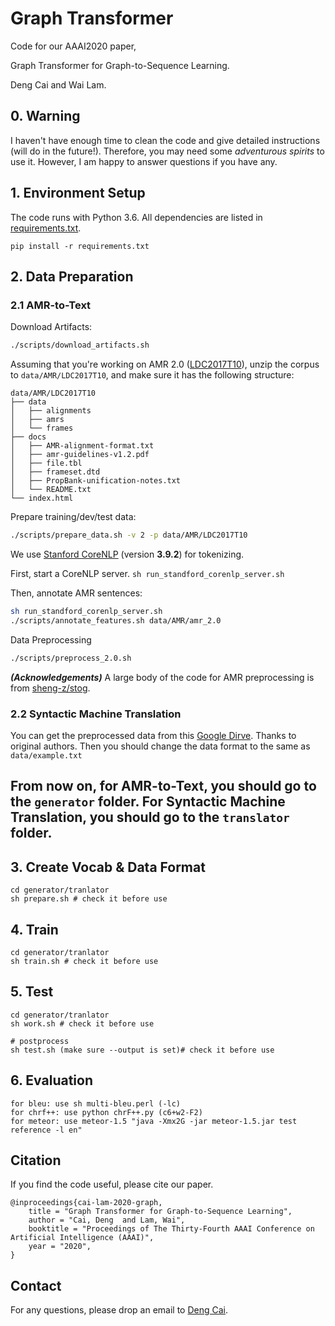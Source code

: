 # Graph Transformer

Code for our AAAI2020 paper,

Graph Transformer for Graph-to-Sequence Learning.

Deng Cai and Wai Lam.

## 0. Warning
I haven't have enough time to clean the code and give detailed instructions (will do in the future!).
Therefore, you may need some *adventurous spirits* to use it. However, I am happy to answer questions if you have any.

## 1. Environment Setup

The code runs with Python 3.6.
All dependencies are listed in [requirements.txt](requirements.txt).

`pip install -r requirements.txt`

## 2. Data Preparation
### 2.1 AMR-to-Text
Download Artifacts:
```bash
./scripts/download_artifacts.sh
```

Assuming that you're working on AMR 2.0 ([LDC2017T10](https://catalog.ldc.upenn.edu/LDC2017T10)),
unzip the corpus to `data/AMR/LDC2017T10`, and make sure it has the following structure:

```bash$ tree data/AMR/LDC2017T10 -L 2
data/AMR/LDC2017T10
├── data
│   ├── alignments
│   ├── amrs
│   └── frames
├── docs
│   ├── AMR-alignment-format.txt
│   ├── amr-guidelines-v1.2.pdf
│   ├── file.tbl
│   ├── frameset.dtd
│   ├── PropBank-unification-notes.txt
│   └── README.txt
└── index.html
```

Prepare training/dev/test data:
```bash
./scripts/prepare_data.sh -v 2 -p data/AMR/LDC2017T10
```

We use [Stanford CoreNLP](https://stanfordnlp.github.io/CoreNLP/index.html) (version **3.9.2**) for tokenizing.

First, start a CoreNLP server.
`sh run_standford_corenlp_server.sh`

Then, annotate AMR sentences:
```bash
sh run_standford_corenlp_server.sh
./scripts/annotate_features.sh data/AMR/amr_2.0
```

Data Preprocessing
```bash
./scripts/preprocess_2.0.sh
```
***(Acknowledgements)*** A large body of the code for AMR preprocessing is from [sheng-z/stog](https://github.com/sheng-z/stog).

### 2.2 Syntactic Machine Translation
You can get the preprocessed data from this [Google Dirve](https://drive.google.com/drive/folders/0BxGk3yrG1HHVMy1aYTNld3BIN2s). Thanks to original authors.
Then you should change the data format to the same as `data/example.txt`

## From now on, for AMR-to-Text, you should go to the `generator` folder. For Syntactic Machine Translation, you should go to the `translator` folder.
## 3. Create Vocab & Data Format

```
cd generator/tranlator
sh prepare.sh # check it before use
```

## 4. Train

```
cd generator/tranlator
sh train.sh # check it before use
```

## 5. Test

```
cd generator/tranlator
sh work.sh # check it before use

# postprocess
sh test.sh (make sure --output is set)# check it before use
```

## 6. Evaluation

```
for bleu: use sh multi-bleu.perl (-lc)
for chrf++: use python chrF++.py (c6+w2-F2)
for meteor: use meteor-1.5 "java -Xmx2G -jar meteor-1.5.jar test reference -l en"
```


## Citation
If you find the code useful, please cite our paper.
```
@inproceedings{cai-lam-2020-graph,
    title = "Graph Transformer for Graph-to-Sequence Learning",
    author = "Cai, Deng  and Lam, Wai",
    booktitle = "Proceedings of The Thirty-Fourth AAAI Conference on Artificial Intelligence (AAAI)",
    year = "2020",
}
```
## Contact
For any questions, please drop an email to [Deng Cai](https://jcyk.github.io/).
